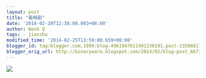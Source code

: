 ```yaml
---
layout: post
title: "看韩剧"
date: '2014-02-20T12:38:00.003+08:00'
author: Wenh Q
tags: - jianshu
modified_time: '2014-02-25T13:59:00.659+08:00'
blogger_id: tag:blogger.com,1999:blog-4961947611491238191.post-1358681708871491921
blogger_orig_url: http://binaryware.blogspot.com/2014/02/blog-post_6673.html
---
```

[![](http://prod-jianshu-cwb.b0.upaiyun.com/notes/images/96167/weibo/image_d2afb7662162.jpeg)](http://prod-jianshu-cwb.b0.upaiyun.com/notes/images/96167/weibo/image_d2afb7662162.jpeg)
